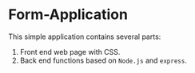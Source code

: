 # Form-Application

This simple application contains several parts:

1. Front end web page with CSS.
2. Back end functions based on `Node.js` and `express`.

